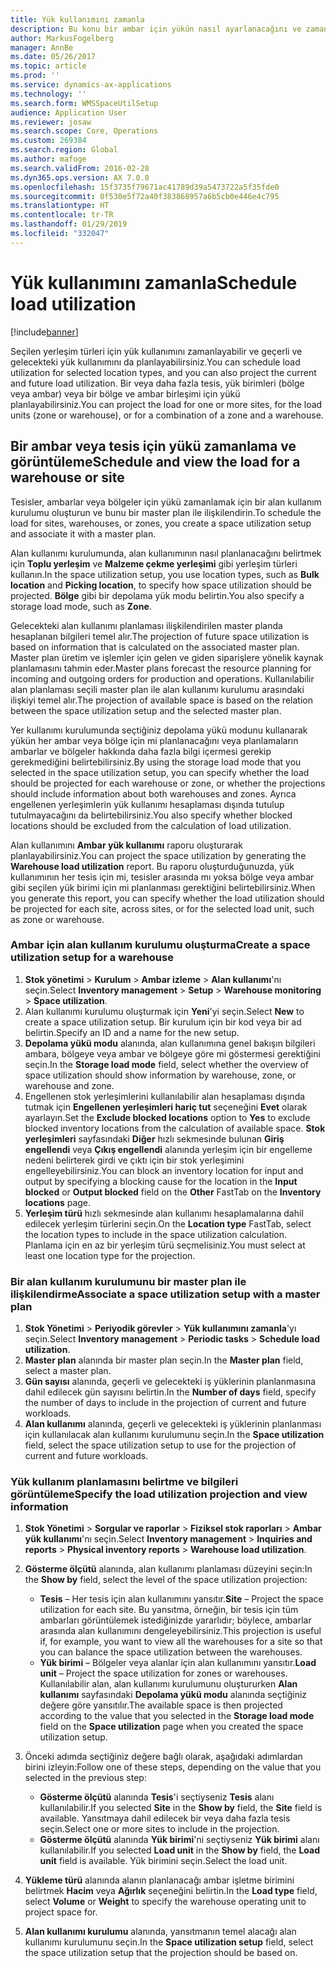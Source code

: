 ```yaml
---
title: Yük kullanımını zamanla
description: Bu konu bir ambar için yükün nasıl ayarlanacağını ve zamanlanacağını açıklar.
author: MarkusFogelberg
manager: AnnBe
ms.date: 05/26/2017
ms.topic: article
ms.prod: ''
ms.service: dynamics-ax-applications
ms.technology: ''
ms.search.form: WMSSpaceUtilSetup
audience: Application User
ms.reviewer: josaw
ms.search.scope: Core, Operations
ms.custom: 269384
ms.search.region: Global
ms.author: mafoge
ms.search.validFrom: 2016-02-28
ms.dyn365.ops.version: AX 7.0.0
ms.openlocfilehash: 15f3735f79671ac41789d39a5473722a5f35fde0
ms.sourcegitcommit: 0f530e5f72a40f383868957a6b5cb0e446e4c795
ms.translationtype: HT
ms.contentlocale: tr-TR
ms.lasthandoff: 01/29/2019
ms.locfileid: "332047"
---
```

# <a name="schedule-load-utilization"></a><span data-ttu-id="6db71-103">Yük kullanımını zamanla</span><span class="sxs-lookup"><span data-stu-id="6db71-103">Schedule load utilization</span></span>

[!include[banner](../includes/banner.md)]

<span data-ttu-id="6db71-104">Seçilen yerleşim türleri için yük kullanımını zamanlayabilir ve geçerli ve gelecekteki yük kullanımını da planlayabilirsiniz.</span><span class="sxs-lookup"><span data-stu-id="6db71-104">You can schedule load utilization for selected location types, and you can also project the current and future load utilization.</span></span> <span data-ttu-id="6db71-105">Bir veya daha fazla tesis, yük birimleri (bölge veya ambar) veya bir bölge ve ambar birleşimi için yükü planlayabilirsiniz.</span><span class="sxs-lookup"><span data-stu-id="6db71-105">You can project the load for one or more sites, for the load units (zone or warehouse), or for a combination of a zone and a warehouse.</span></span>

## <a name="schedule-and-view-the-load-for-a-warehouse-or-site"></a><span data-ttu-id="6db71-106">Bir ambar veya tesis için yükü zamanlama ve görüntüleme</span><span class="sxs-lookup"><span data-stu-id="6db71-106">Schedule and view the load for a warehouse or site</span></span>

<span data-ttu-id="6db71-107">Tesisler, ambarlar veya bölgeler için yükü zamanlamak için bir alan kullanım kurulumu oluşturun ve bunu bir master plan ile ilişkilendirin.</span><span class="sxs-lookup"><span data-stu-id="6db71-107">To schedule the load for sites, warehouses, or zones, you create a space utilization setup and associate it with a master plan.</span></span>

<span data-ttu-id="6db71-108">Alan kullanımı kurulumunda, alan kullanımının nasıl planlanacağını belirtmek için **Toplu yerleşim** ve **Malzeme çekme yerleşimi** gibi yerleşim türleri kullanın.</span><span class="sxs-lookup"><span data-stu-id="6db71-108">In the space utilization setup, you use location types, such as **Bulk location** and **Picking location**, to specify how space utilization should be projected.</span></span> <span data-ttu-id="6db71-109">**Bölge** gibi bir depolama yük modu belirtin.</span><span class="sxs-lookup"><span data-stu-id="6db71-109">You also specify a storage load mode, such as **Zone**.</span></span>

<span data-ttu-id="6db71-110">Gelecekteki alan kullanımı planlaması ilişkilendirilen master planda hesaplanan bilgileri temel alır.</span><span class="sxs-lookup"><span data-stu-id="6db71-110">The projection of future space utilization is based on information that is calculated on the associated master plan.</span></span> <span data-ttu-id="6db71-111">Master plan üretim ve işlemler için gelen ve giden siparişlere yönelik kaynak planlamasını tahmin eder.</span><span class="sxs-lookup"><span data-stu-id="6db71-111">Master plans forecast the resource planning for incoming and outgoing orders for production and operations.</span></span> <span data-ttu-id="6db71-112">Kullanılabilir alan planlaması seçili master plan ile alan kullanımı kurulumu arasındaki ilişkiyi temel alır.</span><span class="sxs-lookup"><span data-stu-id="6db71-112">The projection of available space is based on the relation between the space utilization setup and the selected master plan.</span></span>

<span data-ttu-id="6db71-113">Yer kullanımı kurulumunda seçtiğiniz depolama yükü modunu kullanarak yükün her ambar veya bölge için mi planlanacağını veya planlamaların ambarlar ve bölgeler hakkında daha fazla bilgi içermesi gerekip gerekmediğini belirtebilirsiniz.</span><span class="sxs-lookup"><span data-stu-id="6db71-113">By using the storage load mode that you selected in the space utilization setup, you can specify whether the load should be projected for each warehouse or zone, or whether the projections should include information about both warehouses and zones.</span></span> <span data-ttu-id="6db71-114">Ayrıca engellenen yerleşimlerin yük kullanımı hesaplaması dışında tutulup tutulmayacağını da belirtebilirsiniz.</span><span class="sxs-lookup"><span data-stu-id="6db71-114">You also specify whether blocked locations should be excluded from the calculation of load utilization.</span></span>

<span data-ttu-id="6db71-115">Alan kullanımını **Ambar yük kullanımı** raporu oluşturarak planlayabilirsiniz.</span><span class="sxs-lookup"><span data-stu-id="6db71-115">You can project the space utilization by generating the **Warehouse load utilization** report.</span></span> <span data-ttu-id="6db71-116">Bu raporu oluşturduğunuzda, yük kullanımının her tesis için mi, tesisler arasında mı yoksa bölge veya ambar gibi seçilen yük birimi için mi planlanması gerektiğini belirtebilirsiniz.</span><span class="sxs-lookup"><span data-stu-id="6db71-116">When you generate this report, you can specify whether the load utilization should be projected for each site, across sites, or for the selected load unit, such as zone or warehouse.</span></span>

### <a name="create-a-space-utilization-setup-for-a-warehouse"></a><span data-ttu-id="6db71-117">Ambar için alan kullanım kurulumu oluşturma</span><span class="sxs-lookup"><span data-stu-id="6db71-117">Create a space utilization setup for a warehouse</span></span>

1. <span data-ttu-id="6db71-118">**Stok yönetimi** \> **Kurulum** \> **Ambar izleme** \> **Alan kullanımı**'nı seçin.</span><span class="sxs-lookup"><span data-stu-id="6db71-118">Select **Inventory management** \> **Setup** \> **Warehouse monitoring** \> **Space utilization**.</span></span>
2. <span data-ttu-id="6db71-119">Alan kullanımı kurulumu oluşturmak için **Yeni**'yi seçin.</span><span class="sxs-lookup"><span data-stu-id="6db71-119">Select **New** to create a space utilization setup.</span></span> <span data-ttu-id="6db71-120">Bir kurulum için bir kod veya bir ad belirtin.</span><span class="sxs-lookup"><span data-stu-id="6db71-120">Specify an ID and a name for the new setup.</span></span>
3. <span data-ttu-id="6db71-121">**Depolama yükü modu** alanında, alan kullanımına genel bakışın bilgileri ambara, bölgeye veya ambar ve bölgeye göre mi göstermesi gerektiğini seçin.</span><span class="sxs-lookup"><span data-stu-id="6db71-121">In the **Storage load mode** field, select whether the overview of space utilization should show information by warehouse, zone, or warehouse and zone.</span></span>
4. <span data-ttu-id="6db71-122">Engellenen stok yerleşimlerini kullanılabilir alan hesaplaması dışında tutmak için **Engellenen yerleşimleri hariç tut** seçeneğini **Evet** olarak ayarlayın.</span><span class="sxs-lookup"><span data-stu-id="6db71-122">Set the **Exclude blocked locations** option to **Yes** to exclude blocked inventory locations from the calculation of available space.</span></span> <span data-ttu-id="6db71-123">**Stok yerleşimleri** sayfasındaki **Diğer** hızlı sekmesinde bulunan **Giriş engellendi** veya **Çıkış engellendi** alanında yerleşim için bir engelleme nedeni belirterek girdi ve çıktı için bir stok yerleşimini engelleyebilirsiniz.</span><span class="sxs-lookup"><span data-stu-id="6db71-123">You can block an inventory location for input and output by specifying a blocking cause for the location in the **Input blocked** or **Output blocked** field on the **Other** FastTab on the **Inventory locations** page.</span></span>
5. <span data-ttu-id="6db71-124">**Yerleşim türü** hızlı sekmesinde alan kullanımı hesaplamalarına dahil edilecek yerleşim türlerini seçin.</span><span class="sxs-lookup"><span data-stu-id="6db71-124">On the **Location type** FastTab, select the location types to include in the space utilization calculation.</span></span> <span data-ttu-id="6db71-125">Planlama için en az bir yerleşim türü seçmelisiniz.</span><span class="sxs-lookup"><span data-stu-id="6db71-125">You must select at least one location type for the projection.</span></span>

### <a name="associate-a-space-utilization-setup-with-a-master-plan"></a><span data-ttu-id="6db71-126">Bir alan kullanım kurulumunu bir master plan ile ilişkilendirme</span><span class="sxs-lookup"><span data-stu-id="6db71-126">Associate a space utilization setup with a master plan</span></span>

1. <span data-ttu-id="6db71-127">**Stok Yönetimi** \> **Periyodik görevler** \> **Yük kullanımını zamanla**'yı seçin.</span><span class="sxs-lookup"><span data-stu-id="6db71-127">Select **Inventory management** \> **Periodic tasks** \> **Schedule load utilization**.</span></span>
2. <span data-ttu-id="6db71-128">**Master plan** alanında bir master plan seçin.</span><span class="sxs-lookup"><span data-stu-id="6db71-128">In the **Master plan** field, select a master plan.</span></span>
3. <span data-ttu-id="6db71-129">**Gün sayısı** alanında, geçerli ve gelecekteki iş yüklerinin planlanmasına dahil edilecek gün sayısını belirtin.</span><span class="sxs-lookup"><span data-stu-id="6db71-129">In the **Number of days** field, specify the number of days to include in the projection of current and future workloads.</span></span>
4. <span data-ttu-id="6db71-130">**Alan kullanımı** alanında, geçerli ve gelecekteki iş yüklerinin planlanması için kullanılacak alan kullanımı kurulumunu seçin.</span><span class="sxs-lookup"><span data-stu-id="6db71-130">In the **Space utilization** field, select the space utilization setup to use for the projection of current and future workloads.</span></span>

### <a name="specify-the-load-utilization-projection-and-view-information"></a><span data-ttu-id="6db71-131">Yük kullanım planlamasını belirtme ve bilgileri görüntüleme</span><span class="sxs-lookup"><span data-stu-id="6db71-131">Specify the load utilization projection and view information</span></span>

1. <span data-ttu-id="6db71-132">**Stok Yönetimi** \> **Sorgular ve raporlar** \> **Fiziksel stok raporları** \> **Ambar yük kullanımı**'nı seçin.</span><span class="sxs-lookup"><span data-stu-id="6db71-132">Select **Inventory management** \> **Inquiries and reports** \> **Physical inventory reports** \> **Warehouse load utilization**.</span></span>
2. <span data-ttu-id="6db71-133">**Gösterme ölçütü** alanında, alan kullanımı planlaması düzeyini seçin:</span><span class="sxs-lookup"><span data-stu-id="6db71-133">In the **Show by** field, select the level of the space utilization projection:</span></span>

    - <span data-ttu-id="6db71-134">**Tesis** – Her tesis için alan kullanımını yansıtır.</span><span class="sxs-lookup"><span data-stu-id="6db71-134">**Site** – Project the space utilization for each site.</span></span> <span data-ttu-id="6db71-135">Bu yansıtma, örneğin, bir tesis için tüm ambarları görüntülemek istediğinizde yararlıdır; böylece, ambarlar arasında alan kullanımını dengeleyebilirsiniz.</span><span class="sxs-lookup"><span data-stu-id="6db71-135">This projection is useful if, for example, you want to view all the warehouses for a site so that you can balance the space utilization between the warehouses.</span></span>
    - <span data-ttu-id="6db71-136">**Yük birimi** – Bölgeler veya alanlar için alan kullanımını yansıtır.</span><span class="sxs-lookup"><span data-stu-id="6db71-136">**Load unit** – Project the space utilization for zones or warehouses.</span></span> <span data-ttu-id="6db71-137">Kullanılabilir alan, alan kullanımı kurulumunu oluştururken **Alan kullanımı** sayfasındaki **Depolama yükü modu** alanında seçtiğiniz değere göre yansıtılır.</span><span class="sxs-lookup"><span data-stu-id="6db71-137">The available space is then projected according to the value that you selected in the **Storage load mode** field on the **Space utilization** page when you created the space utilization setup.</span></span>

3. <span data-ttu-id="6db71-138">Önceki adımda seçtiğiniz değere bağlı olarak, aşağıdaki adımlardan birini izleyin:</span><span class="sxs-lookup"><span data-stu-id="6db71-138">Follow one of these steps, depending on the value that you selected in the previous step:</span></span>

    - <span data-ttu-id="6db71-139">**Gösterme ölçütü** alanında **Tesis**'i seçtiyseniz **Tesis** alanı kullanılabilir.</span><span class="sxs-lookup"><span data-stu-id="6db71-139">If you selected **Site** in the **Show by** field, the **Site** field is available.</span></span> <span data-ttu-id="6db71-140">Yansıtmaya dahil edilecek bir veya daha fazla tesis seçin.</span><span class="sxs-lookup"><span data-stu-id="6db71-140">Select one or more sites to include in the projection.</span></span>
    - <span data-ttu-id="6db71-141">**Gösterme ölçütü** alanında **Yük birimi**'ni seçtiyseniz **Yük birimi** alanı kullanılabilir.</span><span class="sxs-lookup"><span data-stu-id="6db71-141">If you selected **Load unit** in the **Show by** field, the **Load unit** field is available.</span></span> <span data-ttu-id="6db71-142">Yük birimini seçin.</span><span class="sxs-lookup"><span data-stu-id="6db71-142">Select the load unit.</span></span>

4. <span data-ttu-id="6db71-143">**Yükleme türü** alanında alanın planlanacağı ambar işletme birimini belirtmek **Hacim** veya **Ağırlık** seçeneğini belirtin.</span><span class="sxs-lookup"><span data-stu-id="6db71-143">In the **Load type** field, select **Volume** or **Weight** to specify the warehouse operating unit to project space for.</span></span>
5. <span data-ttu-id="6db71-144">**Alan kullanımı kurulumu** alanında, yansıtmanın temel alacağı alan kullanımı kurulumunu seçin.</span><span class="sxs-lookup"><span data-stu-id="6db71-144">In the **Space utilization setup** field, select the space utilization setup that the projection should be based on.</span></span>
